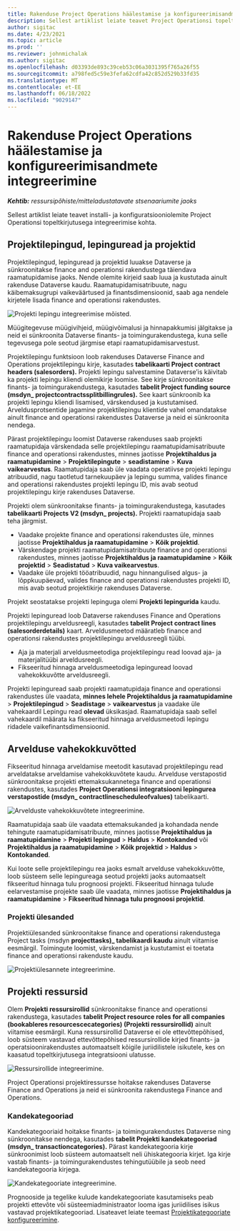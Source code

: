 ```yaml
---
title: Rakenduse Project Operations häälestamise ja konfigureerimisandmete integreerimine
description: Sellest artiklist leiate teavet Project Operationsi topeltkirjutuskaartide häälestamise ja konfigureerimise kohta.
author: sigitac
ms.date: 4/23/2021
ms.topic: article
ms.prod: ''
ms.reviewer: johnmichalak
ms.author: sigitac
ms.openlocfilehash: d03393de893c39ceb53c06a3031395f765a26f55
ms.sourcegitcommit: a798fed5c59e3fefa62cdfa42c852d529b33fd35
ms.translationtype: MT
ms.contentlocale: et-EE
ms.lasthandoff: 06/18/2022
ms.locfileid: "9029147"
---
```

# <a name="project-operations-setup-and-configuration-data-integration"></a>Rakenduse Project Operations häälestamise ja konfigureerimisandmete integreerimine

_**Kehtib:** ressursipõhiste/mitteladustatavate stsenaariumite jaoks_

Sellest artiklist leiate teavet installi- ja konfiguratsiooniolemite Project Operationsi topeltkirjutusega integreerimise kohta.

## <a name="project-contracts-contract-lines-and-projects"></a>Projektilepingud, lepinguread ja projektid

Projektilepingud, lepinguread ja projektid luuakse Dataverse ja sünkroonitakse finance and operationsi rakendustega täiendava raamatupidamise jaoks. Nende olemite kirjeid saab luua ja kustutada ainult rakenduse Dataverse kaudu. Raamatupidamisatribuute, nagu käibemaksugrupi vaikeväärtused ja finantsdimensioonid, saab aga nendele kirjetele lisada finance and operationsi rakendustes.

  ![Projekti lepingu integreerimise mõisted.](./media/1ProjectContract.jpg)

Müügitegevuse müügivihjeid, müügivõimalusi ja hinnapakkumisi jälgitakse ja neid ei sünkroonita Dataverse finants- ja toimingurakendustega, kuna selle tegevusega pole seotud järgmise etapi raamatupidamisarvestust.

Projektilepingu funktsioon loob rakenduses Dataverse Finance and Operations projektilepingu kirje, kasutades **tabelikaarti Project contract headers (salesorders).** Projekti lepingu salvestamine Dataverse’is käivitab ka projekti lepingu kliendi olemikirje loomise. See kirje sünkroonitakse finants- ja toimingurakendustega, kasutades **tabelit Project funding source (msdyn\_ projectcontractssplitbillingrules).** See kaart sünkroonib ka projekti lepingu kliendi lisamised, värskendused ja kustutamised. Arveldusprotsentide jagamine projektilepingu klientide vahel omandatakse ainult finance and operationsi rakendustes Dataverse ja neid ei sünkroonita nendega.

Pärast projektilepingu loomist Dataverse rakenduses saab projekti raamatupidaja värskendada selle projektilepingu raamatupidamisatribuute finance and operationsi rakendustes, minnes jaotisse **Projektihaldus ja raamatupidamine** > **Projektilepingute** > **seadistamine** > **Kuva vaikearvestus**. Raamatupidaja saab üle vaadata operatiivse projekti lepingu atribuudid, nagu taotletud tarnekuupäev ja lepingu summa, valides finance and operationsi rakendustes projekti lepingu ID, mis avab seotud projektilepingu kirje rakenduses Dataverse.

Projekti olem sünkroonitakse finants- ja toimingurakendustega, kasutades **tabelikaarti Projects V2 (msdyn\_ projects).** Projekti raamatupidaja saab teha järgmist.

  - Vaadake projekte finance and operationsi rakendustes üle, minnes jaotisse **Projektihaldus ja raamatupidamine** > **Kõik projektid**. 
  - Värskendage projekti raamatupidamisatribuute finance and operationsi rakendustes, minnes jaotisse **Projektihaldus ja raamatupidamine** > **Kõik projektid** > **Seadistatud** > **Kuva vaikearvestus**.  
  - Vaadake üle projekti tööatribuudid, nagu hinnangulised algus- ja lõppkuupäevad, valides finance and operationsi rakendustes projekti ID, mis avab seotud projektikirje rakenduses Dataverse.

Projekt seostatakse projekti lepinguga olemi **Projekti lepingurida** kaudu.

Projekti lepinguread loob Dataverse rakenduses Finance and Operations projektilepingu arveldusreegli, kasutades **tabelit Project contract lines (salesorderdetails)** kaart. Arveldusmeetod määratleb finance and operationsi rakendustes projektilepingu arveldusreegli tüübi.

  - Aja ja materjali arveldusmeetodiga projektilepingu read loovad aja- ja materjalitüübi arveldusreegli.
  - Fikseeritud hinnaga arveldusmeetodiga lepinguread loovad vahekokkuvõtte arveldusreegli.

Projekti lepinguread saab projekti raamatupidaja finance and operationsi rakendustes üle vaadata, **minnes lehele Projektihaldus ja raamatupidamine** > **Projektilepingud** > **Seadistage** > **vaikearvestus** ja vaadake üle vahekaardil Lepingu read **olevad** üksikasjad. Raamatupidaja saab sellel vahekaardil määrata ka fikseeritud hinnaga arveldusmeetodi lepingu ridadele vaikefinantsdimensioonid.

## <a name="billing-milestones"></a>Arvelduse vahekokkuvõtted

Fikseeritud hinnaga arveldamise meetodit kasutavad projektilepingu read arveldatakse arveldamise vahekokkuvõtete kaudu. Arvelduse verstapostid sünkroonitakse projekti ettemaksukannetega finance and operationsi rakendustes, kasutades **Project Operationsi integratsiooni lepingurea verstapostide (msdyn\_ contractlinescheduleofvalues)** tabelikaarti.

  ![Arvelduste vahekokkuvõtete integreerimine.](./media/2Milestones.jpg)

Raamatupidaja saab üle vaadata ettemaksukanded ja kohandada nende tehingute raamatupidamisatribuute, minnes jaotisse **Projektihaldus ja raamatupidamine** > **Projekti lepingud** > **Haldus** > **Kontokanded** või **Projektihaldus ja raamatupidamine** > **Kõik projektid** > **Haldus** > **Kontokanded**.

Kui loote selle projektilepingu rea jaoks esmalt arvelduse vahekokkuvõtte, loob süsteem selle lepingureaga seotud projekti jaoks automaatselt fikseeritud hinnaga tulu prognoosi projekti. Fikseeritud hinnaga tulude eelarvestamise projekte saab üle vaadata, minnes jaotisse **Projektihaldus ja raamatupidamine** > **Fikseeritud hinnaga tulu prognoosi projektid**.

### <a name="project-tasks"></a>Projekti ülesanded

Projektiülesanded sünkroonitakse finance and operationsi rakendustega Project tasks (msdyn **projecttasks)\_ tabelikaardi kaudu** ainult viitamise eesmärgil. Toimingute loomist, värskendamist ja kustutamist ei toetata finance and operationsi rakenduste kaudu.

  ![Projektiülesannete integreerimine.](./media/3Tasks.jpg)

## <a name="project-resources"></a>Projekti ressursid

Olem **Projekti ressursirollid** sünkroonitakse finance and operationsi rakendustega, kasutades **tabelit Project resource roles for all companies (bookableres resourcescecategories) (Projekti ressursirollid)** ainult viitamise eesmärgil. Kuna ressursirollid Dataverse ei ole ettevõttepõhised, loob süsteem vastavad ettevõttepõhised ressursirollide kirjed finants- ja operatsioonirakendustes automaatselt kõigile juriidilistele isikutele, kes on kaasatud topeltkirjutusega integratsiooni ulatusse.

![Ressursirollide integreerimine.](./media/5Resources.jpg)

Project Operationsi projektiressursse hoitakse rakenduses Dataverse Finance and Operations ja neid ei sünkroonita rakendustega Finance and Operations.

### <a name="transaction-categories"></a>Kandekategooriad

Kandekategooriaid hoitakse finants- ja toimingurakendustes Dataverse ning sünkroonitakse nendega, kasutades **tabelit Projekti kandekategooriad (msdyn\_ transactioncategories).** Pärast kandekategooria kirje sünkroonimist loob süsteem automaatselt neli ühiskategooria kirjet. Iga kirje vastab finants- ja toimingurakendustes tehingutüübile ja seob need kandekategooria kirjega.

![Kandekategooriate integreerimine.](./media/4TransactionCategories.jpg)

Prognooside ja tegelike kulude kandekategooriate kasutamiseks peab projekti ettevõte või süsteemiadministraator looma igas juriidilises isikus vastavad projektikategooriad. Lisateavet leiate teemast [Projektikategooriate konfigureerimine](../project-accounting/configure-project-categories.md).
